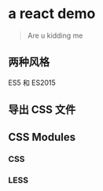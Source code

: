 # a react demo

> Are u kidding me

## 两种风格

ES5 和 ES2015

## 导出 CSS 文件

## CSS Modules

### CSS

### LESS
